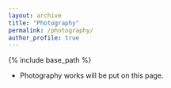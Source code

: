 ```yaml
---
layout: archive
title: "Photography"
permalink: /photography/
author_profile: true
---
```


{% include base_path %}

* Photography works will be put on this page.


